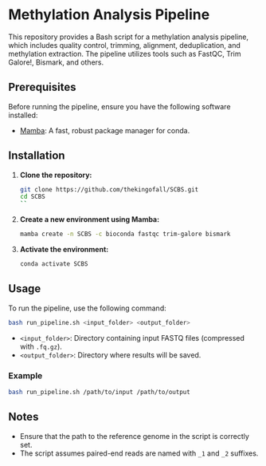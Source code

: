 # Methylation Analysis Pipeline

This repository provides a Bash script for a methylation analysis pipeline, which includes quality control, trimming, alignment, deduplication, and methylation extraction. The pipeline utilizes tools such as FastQC, Trim Galore!, Bismark, and others.

## Prerequisites

Before running the pipeline, ensure you have the following software installed:

- [Mamba](https://github.com/mamba-org/mamba): A fast, robust package manager for conda.

## Installation

1. **Clone the repository:**

   ```bash
   git clone https://github.com/thekingofall/SCBS.git
   cd SCBS
   ``

2. **Create a new environment using Mamba:**

   ```bash
   mamba create -n SCBS -c bioconda fastqc trim-galore bismark
   ```

3. **Activate the environment:**

   ```bash
   conda activate SCBS
   ```

## Usage

To run the pipeline, use the following command:

```bash
bash run_pipeline.sh <input_folder> <output_folder>
```

- `<input_folder>`: Directory containing input FASTQ files (compressed with `.fq.gz`).
- `<output_folder>`: Directory where results will be saved.

### Example

```bash
bash run_pipeline.sh /path/to/input /path/to/output
```

## Notes

- Ensure that the path to the reference genome in the script is correctly set.
- The script assumes paired-end reads are named with `_1` and `_2` suffixes.



